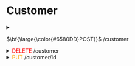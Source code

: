 # Customer
<details>
<summary><p>$\bf{\large{\color{#6580DD}POST}}$ /customer</p></summary>
    - 고객 정보 등록
    - /customer
    - Header: -
    - Request:
        - *name(string): 이름
        - *nrc_no(string): 주민번호
        - *date_of_birth(string): 생년월일
        - *gender(enum): 성별
        - *phone_number(string): 전화번호
        - email(string): 이메일
        - *loan_type(enum): 대출 구분
        - *cp_number(enum): 관리 코드
        - *home_address(string): 집 주소
        - *home_postal_code(string): 집 우편번호
        - office_address(string): 사무실 주소
        - office_postal_code(string): 사무실 우편번호
        - details([string]): 추가 정보
        - image(???): 사진
    - Response: -
</details>
<details>
<summary><span style="color:red">DELETE</span> /customer</summary>
	고객 정보 삭제
	<details>
	<summary>Header</summary>
	</details>
	<details>
	<summary>Request</summary>
		*id(int): id
	</details>
	<details>
	<summary>Response</summary>
	</details>
</details>
<details>
<summary><span style="color:orange">PUT</span> /customer/id</summary>
	고객 정보 수정
	<details>
	<summary>Header</summary>
	</details>
	<details>
	<summary>Request</summary>
		name(string): 이름
		nrc_no(string): 주민번호
		date_of_birth(string): 생년월일
		gender(enum): 성별
		phone_number(string): 전화번호
		email(string): 이메일
		loan_type(enum): 대출 구분
		cp_number(enum): 관리 코드
		home_address(string): 집 주소
		home_postal_code(string): 집 우편번호
		office_address(string): 사무실 주소
		office_postal_code(string): 사무실 우편번호
		details([string]): 추가 정보
		image(???): 사진
	</details>
	<details>
	<summary>Response</summary>
	</details>
</details>
